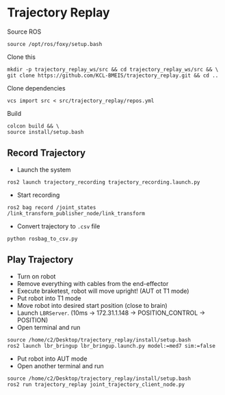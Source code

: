 # Trajectory Replay
Source ROS
```shell
source /opt/ros/foxy/setup.bash
```
Clone this
```shell
mkdir -p trajectory_replay_ws/src && cd trajectory_replay_ws/src && \
git clone https://github.com/KCL-BMEIS/trajectory_replay.git && cd ..
```
Clone dependencies
```shell
vcs import src < src/trajectory_replay/repos.yml
```
Build
```shell
colcon build && \
source install/setup.bash
```

## Record Trajectory
- Launch the system
```shell
ros2 launch trajectory_recording trajectory_recording.launch.py
```
- Start recording
```shell
ros2 bag record /joint_states /link_transform_publisher_node/link_transform
```
- Convert trajectory to `.csv` file
```shell
python rosbag_to_csv.py
```

## Play Trajectory
- Turn on robot
- Remove everything with cables from the end-effector
- Execute braketest, robot will move upright! (AUT ot T1 mode)
- Put robot into T1 mode
- Move robot into desired start position (close to brain)
- Launch `LBRServer`. (10ms -> 172.31.1.148 -> POSITION_CONTROL -> POSITION)
- Open terminal and run
```shell
source /home/c2/Desktop/trajectory_replay/install/setup.bash
ros2 launch lbr_bringup lbr_bringup.launch.py model:=med7 sim:=false
```
- Put robot into AUT mode
- Open another terminal and run
```shell
source /home/c2/Desktop/trajectory_replay/install/setup.bash
ros2 run trajectory_replay joint_trajectory_client_node.py
```

